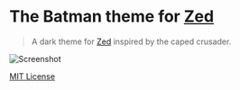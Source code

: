 # The Batman theme for [Zed](https://zed.dev)

> A dark theme for [Zed](https://zed.dev) inspired by the caped crusader.

![Screenshot](./screenshot.png)

[MIT License](./LICENSE)
